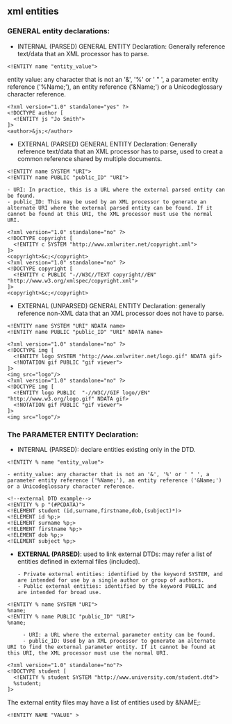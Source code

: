 ## xml entities

### GENERAL entity declarations:
- INTERNAL (PARSED) GENERAL ENTITY Declaration: Generally reference text/data that an XML processor has to parse.
```
<!ENTITY name "entity_value">
```
entity value: any character that is not an '&', '%' or ' " ', a parameter entity reference ('%Name;'), an entity reference ('&Name;') or a Unicodeglossary character reference.
```
<?xml version="1.0" standalone="yes" ?>
<!DOCTYPE author [
  <!ENTITY js "Jo Smith">
]>
<author>&js;</author>
```
- EXTERNAL (PARSED) GENERAL ENTITY Declaration: Generally reference text/data that an XML processor has to parse, used to creat a common reference shared by multiple documents.
```
<!ENTITY name SYSTEM "URI">
<!ENTITY name PUBLIC "public_ID" "URI">
```

    - URI: In practice, this is a URL where the external parsed entity can be found.
    - public_ID: This may be used by an XML processor to generate an alternate URI where the external parsed entity can be found. If it cannot be found at this URI, the XML processor must use the normal URI.

```
<?xml version="1.0" standalone="no" ?>
<!DOCTYPE copyright [
  <!ENTITY c SYSTEM "http://www.xmlwriter.net/copyright.xml">
]>
<copyright>&c;</copyright>
<?xml version="1.0" standalone="no" ?>
<!DOCTYPE copyright [
  <!ENTITY c PUBLIC "-//W3C//TEXT copyright//EN" "http://www.w3.org/xmlspec/copyright.xml">
]>
<copyright>&c;</copyright>
```

- EXTERNAL (UNPARSED) GENERAL ENTITY Declaration: generally reference non-XML data that an XML processor does not have to parse.

```
<!ENTITY name SYSTEM "URI" NDATA name>
<!ENTITY name PUBLIC "public_ID" "URI" NDATA name>
```

```
<?xml version="1.0" standalone="no" ?>
<!DOCTYPE img [
  <!ENTITY logo SYSTEM "http://www.xmlwriter.net/logo.gif" NDATA gif>
  <!NOTATION gif PUBLIC "gif viewer">
]>
<img src="logo"/>
<?xml version="1.0" standalone="no" ?>
<!DOCTYPE img [
  <!ENTITY logo PUBLIC  "-//W3C//GIF logo//EN" "http://www.w3.org/logo.gif" NDATA gif>
  <!NOTATION gif PUBLIC "gif viewer">
]>
<img src="logo"/>
```

### The PARAMETER ENTITY Declaration:
- INTERNAL (PARSED): declare entities existing only in the DTD.
```
<!ENTITY % name "entity_value">
```

    - entity_value: any character that is not an '&', '%' or ' " ', a parameter entity reference ('%Name;'), an entity reference ('&Name;') or a Unicodeglossary character reference.

```
<!--external DTD example-->
<!ENTITY % p "(#PCDATA)">
<!ELEMENT student (id,surname,firstname,dob,(subject)*)>
<!ELEMENT id %p;>
<!ELEMENT surname %p;>
<!ELEMENT firstname %p;>
<!ELEMENT dob %p;>
<!ELEMENT subject %p;>
```
   
- **EXTERNAL (PARSED)**:   used to link external DTDs: may refer a list of entities defined in external files (included). 

      - Private external entities: identified by the keyword SYSTEM, and are intended for use by a single author or group of authors.
      - Public external entities: identified by the keyword PUBLIC and are intended for broad use.

```
<!ENTITY % name SYSTEM "URI">
%name;
<!ENTITY % name PUBLIC "public_ID" "URI">
%name;
```

         - URI: a URL where the external parameter entity can be found.
         - public_ID: Used by an XML processor to generate an alternate URI to find the external parameter entity. If it cannot be found at this URI, the XML processor must use the normal URI.
         
```
<?xml version="1.0" standalone="no"?>
<!DOCTYPE student [
  <!ENTITY % student SYSTEM "http://www.university.com/student.dtd">
  %student;
]>
```

The external entity files may have a list of entities used by &NAME;:

```
<!ENTITY NAME "VALUE" >
```
